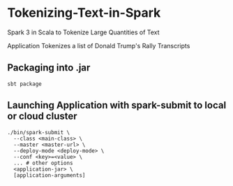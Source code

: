 # Tokenizing-Text-in-Spark
Spark 3 in Scala to Tokenize Large Quantities of Text

Application Tokenizes a list of Donald Trump's Rally Transcripts

## Packaging into .jar
```
sbt package
```

## Launching Application with spark-submit to local or cloud cluster
```
./bin/spark-submit \
  --class <main-class> \
  --master <master-url> \
  --deploy-mode <deploy-mode> \
  --conf <key>=<value> \
  ... # other options
  <application-jar> \
  [application-arguments]
  ```
